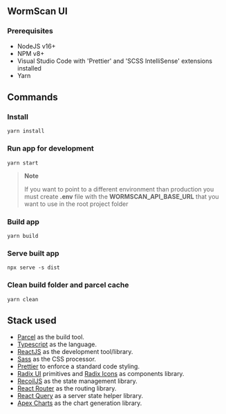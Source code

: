## WormScan UI

### Prerequisites

- NodeJS v16+
- NPM v8+
- Visual Studio Code with 'Prettier' and 'SCSS IntelliSense' extensions installed
- Yarn

## Commands

### Install

```
yarn install
```

### Run app for development

```
yarn start
```

> **Note**
>
> If you want to point to a different environment than production
> you must create **.env** file with the **WORMSCAN_API_BASE_URL**
> that you want to use in the root project folder

### Build app

```
yarn build
```

### Serve built app

```
npx serve -s dist
```

### Clean build folder and parcel cache

```
yarn clean
```

## Stack used

- [Parcel](https://parceljs.org/) as the build tool.
- [Typescript](https://www.typescriptlang.org/) as the language.
- [ReactJS](https://reactjs.org/) as the development tool/library.
- [Sass](https://sass-lang.com/) as the CSS processor.
- [Prettier](https://prettier.io/) to enforce a standard code styling.
- [Radix UI](https://www.radix-ui.com/) primitives and [Radix Icons](https://icons.radix-ui.com/) as components library.
- [RecoilJS](https://recoiljs.org/docs/introduction/getting-started) as the state management library.
- [React Router](https://reactrouter.com/en/main) as the routing library.
- [React Query](https://react-query-v3.tanstack.com/) as a server state helper library.
- [Apex Charts](https://apexcharts.com/react-chart-demos/) as the chart generation library.
